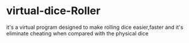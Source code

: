 # virtual-dice-Roller
it's a virtual program designed to make rolling dice easier,faster and it's eliminate cheating when compared with the physical dice 
